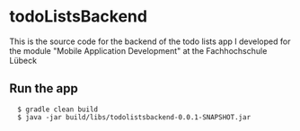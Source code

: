 # todoListsBackend

This is the source code for the backend of the todo lists app I developed for the module "Mobile Application Development" at the Fachhochschule Lübeck

## Run the app

```
  $ gradle clean build
  $ java -jar build/libs/todolistsbackend-0.0.1-SNAPSHOT.jar
```
